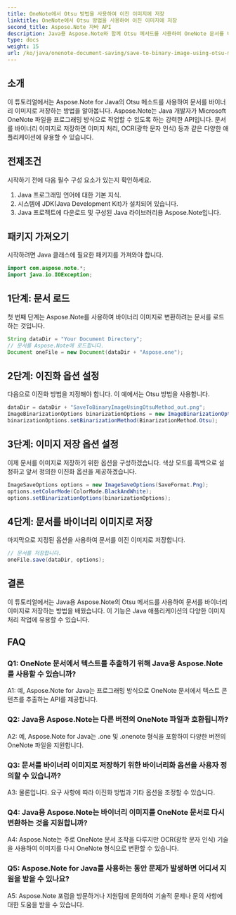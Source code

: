 ```yaml
---
title: OneNote에서 Otsu 방법을 사용하여 이진 이미지에 저장
linktitle: OneNote에서 Otsu 방법을 사용하여 이진 이미지에 저장
second_title: Aspose.Note 자바 API
description: Java용 Aspose.Note와 함께 Otsu 메서드를 사용하여 OneNote 문서를 바이너리 이미지로 저장하는 방법을 알아보세요. Aspose.Note로 Java 앱의 기능을 향상하세요.
type: docs
weight: 15
url: /ko/java/onenote-document-saving/save-to-binary-image-using-otsu-method/
---
```

## 소개

이 튜토리얼에서는 Aspose.Note for Java의 Otsu 메소드를 사용하여 문서를 바이너리 이미지로 저장하는 방법을 알아봅니다. Aspose.Note는 Java 개발자가 Microsoft OneNote 파일을 프로그래밍 방식으로 작업할 수 있도록 하는 강력한 API입니다. 문서를 바이너리 이미지로 저장하면 이미지 처리, OCR(광학 문자 인식) 등과 같은 다양한 애플리케이션에 유용할 수 있습니다.

## 전제조건

시작하기 전에 다음 필수 구성 요소가 있는지 확인하세요.
1. Java 프로그래밍 언어에 대한 기본 지식.
2. 시스템에 JDK(Java Development Kit)가 설치되어 있습니다.
3. Java 프로젝트에 다운로드 및 구성된 Java 라이브러리용 Aspose.Note입니다.

## 패키지 가져오기

시작하려면 Java 클래스에 필요한 패키지를 가져와야 합니다.
```java
import com.aspose.note.*;
import java.io.IOException;
```

## 1단계: 문서 로드

첫 번째 단계는 Aspose.Note를 사용하여 바이너리 이미지로 변환하려는 문서를 로드하는 것입니다.
```java
String dataDir = "Your Document Directory";
// 문서를 Aspose.Note에 로드합니다.
Document oneFile = new Document(dataDir + "Aspose.one");
```

## 2단계: 이진화 옵션 설정
다음으로 이진화 방법을 지정해야 합니다. 이 예에서는 Otsu 방법을 사용합니다.
```java
dataDir = dataDir + "SaveToBinaryImageUsingOtsuMethod_out.png";
ImageBinarizationOptions binarizationOptions = new ImageBinarizationOptions();
binarizationOptions.setBinarizationMethod(BinarizationMethod.Otsu);
```

## 3단계: 이미지 저장 옵션 설정
이제 문서를 이미지로 저장하기 위한 옵션을 구성하겠습니다. 색상 모드를 흑백으로 설정하고 앞서 정의한 이진화 옵션을 제공하겠습니다.
```java
ImageSaveOptions options = new ImageSaveOptions(SaveFormat.Png);
options.setColorMode(ColorMode.BlackAndWhite);
options.setBinarizationOptions(binarizationOptions);
```

## 4단계: 문서를 바이너리 이미지로 저장
마지막으로 지정된 옵션을 사용하여 문서를 이진 이미지로 저장합니다.
```java
// 문서를 저장합니다.
oneFile.save(dataDir, options);
```

## 결론
이 튜토리얼에서는 Java용 Aspose.Note의 Otsu 메서드를 사용하여 문서를 바이너리 이미지로 저장하는 방법을 배웠습니다. 이 기능은 Java 애플리케이션의 다양한 이미지 처리 작업에 유용할 수 있습니다.

## FAQ

### Q1: OneNote 문서에서 텍스트를 추출하기 위해 Java용 Aspose.Note를 사용할 수 있습니까?

A1: 예, Aspose.Note for Java는 프로그래밍 방식으로 OneNote 문서에서 텍스트 콘텐츠를 추출하는 API를 제공합니다.

### Q2: Java용 Aspose.Note는 다른 버전의 OneNote 파일과 호환됩니까?

A2: 예, Aspose.Note for Java는 .one 및 .onenote 형식을 포함하여 다양한 버전의 OneNote 파일을 지원합니다.

### Q3: 문서를 바이너리 이미지로 저장하기 위한 바이너리화 옵션을 사용자 정의할 수 있습니까?

A3: 물론입니다. 요구 사항에 따라 이진화 방법과 기타 옵션을 조정할 수 있습니다.

### Q4: Java용 Aspose.Note는 바이너리 이미지를 OneNote 문서로 다시 변환하는 것을 지원합니까?

A4: Aspose.Note는 주로 OneNote 문서 조작을 다루지만 OCR(광학 문자 인식) 기술을 사용하여 이미지를 다시 OneNote 형식으로 변환할 수 있습니다.

### Q5: Aspose.Note for Java를 사용하는 동안 문제가 발생하면 어디서 지원을 받을 수 있나요?

A5: Aspose.Note 포럼을 방문하거나 지원팀에 문의하여 기술적 문제나 문의 사항에 대한 도움을 받을 수 있습니다.